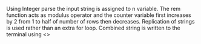 Using Integer parse the input string is assigned to n variable. The rem function acts as modulus operator and the counter variable first increases by 2 from 1 to half of number of rows then decreases. Replication of strings is used rather than an extra for loop. Combined string is written to the terminal using <>